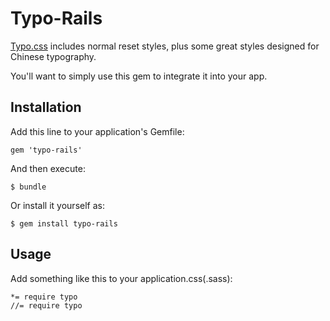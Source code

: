 # Typo-Rails

[Typo.css](https://github.com/sofish/typo.css) includes normal reset styles, plus some great styles designed for Chinese typography.

You'll want to simply use this gem to integrate it into your app.

## Installation

Add this line to your application's Gemfile:

    gem 'typo-rails'

And then execute:

    $ bundle

Or install it yourself as:

    $ gem install typo-rails

## Usage

Add something like this to your application.css(.sass):

    *= require typo
    //= require typo
